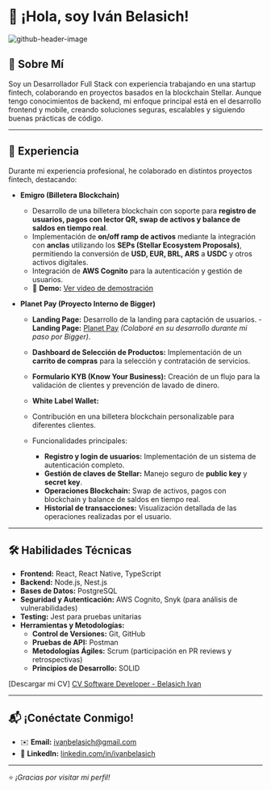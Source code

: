 # 👋 ¡Hola, soy Iván Belasich! 

![github-header-image](https://github.com/user-attachments/assets/c2b69d49-bef8-4362-b29c-a0de471f6714)



## 🌟 Sobre Mí  
Soy un Desarrollador Full Stack con experiencia trabajando en una startup fintech, colaborando en proyectos basados en la blockchain Stellar. Aunque tengo conocimientos de backend, mi enfoque principal está en el desarrollo frontend y mobile, creando soluciones seguras, escalables y siguiendo buenas prácticas de código.  

---

## 🎯 Experiencia  
Durante mi experiencia profesional, he colaborado en distintos proyectos fintech, destacando:  

- **Emigro (Billetera Blockchain)**  
   - Desarrollo de una billetera blockchain con soporte para **registro de usuarios, pagos con lector QR, swap de activos y balance de saldos en tiempo real**.  
   - Implementación de **on/off ramp de activos** mediante la integración con **anclas** utilizando los **SEPs (Stellar Ecosystem Proposals)**, permitiendo la conversión de **USD, EUR, BRL, ARS** a **USDC** y otros activos digitales.  
   - Integración de **AWS Cognito** para la autenticación y gestión de usuarios.  
   - 🎥 **Demo:** [Ver video de demostración](https://www.youtube.com/watch?v=nS8COzNxajc)  

- **Planet Pay (Proyecto Interno de Bigger)**  
   - **Landing Page:** Desarrollo de la landing para captación de usuarios.  - **Landing Page:** [Planet Pay](https://planetpay.io) *(Colaboré en su desarrollo durante mi paso por Bigger)*.

   - **Dashboard de Selección de Productos:** Implementación de un **carrito de compras** para la selección y contratación de servicios.  
   - **Formulario KYB (Know Your Business):** Creación de un flujo para la validación de clientes y prevención de lavado de dinero.  
  - **White Label Wallet:**  
   - Contribución en una billetera blockchain personalizable para diferentes clientes.  
   - Funcionalidades principales:  
      - **Registro y login de usuarios:** Implementación de un sistema de autenticación completo.  
      - **Gestión de claves de Stellar:** Manejo seguro de **public key** y **secret key**.  
      - **Operaciones Blockchain:** Swap de activos, pagos con blockchain y balance de saldos en tiempo real.  
      - **Historial de transacciones:** Visualización detallada de las operaciones realizadas por el usuario.  


---

## 🛠️ Habilidades Técnicas  
- **Frontend:** React, React Native, TypeScript  
- **Backend:** Node.js, Nest.js  
- **Bases de Datos:** PostgreSQL  
- **Seguridad y Autenticación:** AWS Cognito, Snyk (para análisis de vulnerabilidades)  
- **Testing:** Jest para pruebas unitarias  
- **Herramientas y Metodologías:**  
   - **Control de Versiones:** Git, GitHub  
   - **Pruebas de API:** Postman  
   - **Metodologías Ágiles:** Scrum (participación en PR reviews y retrospectivas)  
   - **Principios de Desarrollo:** SOLID  

[Descargar mi CV] [CV Software Developer - Belasich Ivan](https://github.com/user-attachments/files/18429753/CV.Software.Developer.-.Belasich.Ivan.pdf)

---

## 📬 ¡Conéctate Conmigo!  
- ✉️ **Email:** [ivanbelasich@gmail.com](mailto:ivanbelasich@gmail.com)  
- 💼 **LinkedIn:** [linkedin.com/in/ivanbelasich](https://linkedin.com/in/ivanbelasich)  

---

⭐️ *¡Gracias por visitar mi perfil!*  

